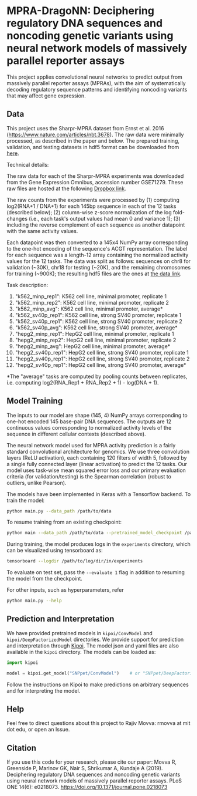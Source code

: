 # MPRA-DragoNN: Deciphering regulatory DNA sequences and noncoding genetic variants using neural network models of massively parallel reporter assays

This project applies convolutional neural networks to predict output from massively parallel reporter assays (MPRAs), with the aim of systematically decoding regulatory sequence patterns and identifying noncoding variants that may affect gene expression.

## Data

This project uses the Sharpr-MPRA dataset from Ernst et al. 2016 (https://www.nature.com/articles/nbt.3678). The raw data were minimally processed, as described in the paper and below. The prepared training, validation, and testing datasets in hdf5 format can be downloaded from [here](http://mitra.stanford.edu/kundaje/projects/mpra/).

Technical details:

The raw data for each of the Sharpr-MPRA experiments was downloaded from the Gene Expression Omnibus, accession number GSE71279. These raw files are hosted at the following [Dropbox link](https://www.dropbox.com/sh/wh7b30dauxuajcw/AABQsvfmG65knGbFv0UsIcv1a?dl=0). 

The raw counts from the experiments were processed by (1) computing log2(RNA+1 / DNA+1) for each 145bp sequence in each of the 12 tasks (described below); (2) column-wise z-score normalization of the log fold-changes (i.e., each task's output values had mean 0 and variance 1); (3) including the reverse complement of each sequence as another datapoint with the same activity values.

Each datapoint was then converted to a 145x4 NumPy array corresponding to the one-hot encoding of the sequence's ACGT representation. The label for each sequence was a length-12 array containing the normalized activity values for the 12 tasks. The data was split as follows: sequences on chr8 for validation (~30K), chr18 for testing (~20K), and the remaining chromosomes for training (~900K); the resulting hdf5 files are the ones at [the data link](http://mitra.stanford.edu/kundaje/projects/mpra/).

Task description:

1. "k562_minp_rep1": K562 cell line, minimal promoter, replicate 1
1. "k562_minp_rep2": K562 cell line, minimal promoter, replicate 2
1. "k562_minp_avg": K562 cell line, minimal promoter, average\*
1. "k562_sv40p_rep1": K562 cell line, strong SV40 promoter, replicate 1
1. "k562_sv40p_rep1": K562 cell line, strong SV40 promoter, replicate 2
1. "k562_sv40p_avg": K562 cell line, strong SV40 promoter, average\*
1. "hepg2_minp_rep1": HepG2 cell line, minimal promoter, replicate 1
1. "hepg2_minp_rep2": HepG2 cell line, minimal promoter, replicate 2
1. "hepg2_minp_avg": HepG2 cell line, minimal promoter, average\*
1. "hepg2_sv40p_rep1": HepG2 cell line, strong SV40 promoter, replicate 1
1. "hepg2_sv40p_rep1": HepG2 cell line, strong SV40 promoter, replicate 2
1. "hepg2_sv40p_rep1": HepG2 cell line, strong SV40 promoter, average\*

\*The "average" tasks are computed by pooling counts between replicates, i.e. computing log2(RNA_Rep1 + RNA_Rep2 + 1) - log(DNA + 1).


## Model Training 

The inputs to our model are shape (145, 4) NumPy arrays corresponding to one-hot encoded 145 base-pair DNA sequences. The outputs are 12 continuous values corresponding to normalized activity levels of the sequence in different cellular contexts (described above).

The neural network model used for MPRA activity prediction is a fairly standard convolutional architecture for genomics. We use three convolution layers (ReLU activation), each containing 120 filters of width 5, followed by a single fully connected layer (linear activation) to predict the 12 tasks. Our model uses task-wise mean squared error loss and our primary evaluation criteria (for validation/testing) is the Spearman correlation (robust to outliers, unlike Pearson).

The models have been implemented in Keras with a Tensorflow backend. To train the model:

```bash
python main.py --data_path /path/to/data
```

To resume training from an existing checkpoint:

```bash
python main --data_path /path/to/data --pretrained_model_checkpoint /path/to/checkpoint/model
```

During training, the model produces logs in the `experiments` directory, which can be visualized using tensorboard as:

```bash
tensorboard --logdir /path/to/log/dir/in/experiments
```

To evaluate on test set, pass the `--evaluate 1` flag in addition to resuming the model from the checkpoint.

For other inputs, such as hyperparameters, refer

```bash
python main.py --help
```

## Prediction and Interpretation 

We have provided pretrained models in `kipoi/ConvModel` and `kipoi/DeepFactorizedModel` directories. We provide support for prediction and interpretation through [Kipoi](https://github.com/kipoi/kipoi). The model json and yaml files are also available in the `kipoi` directory. The models can be loaded as:

```python
import kipoi

model = kipoi.get_model("SNPpet/ConvModel")    # or "SNPpet/DeepFactorizedModel"
```

Follow the instructions on Kipoi to make predictions on arbitrary sequences and for interpreting the model. 

## Help

Feel free to direct questions about this project to Rajiv Movva: rmovva at mit dot edu, or open an Issue.

## Citation

If you use this code for your research, please cite our paper: Movva R, Greenside P, Marinov GK, Nair S, Shrikumar A, Kundaje A (2019). Deciphering regulatory DNA sequences and noncoding genetic variants using neural network models of massively parallel reporter assays. PLoS ONE 14(6): e0218073. https://doi.org/10.1371/journal.pone.0218073
